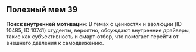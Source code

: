 ## Полезный мем 39

**Поиск внутренней мотивации**: В темах о ценностях и эволюции (ID 10485, ID 10741) студенты, вероятно, обсуждают внутренние драйверы, такие как субъективность и смарт-отбор, что помогает перейти от внешнего давления к самодвижению.